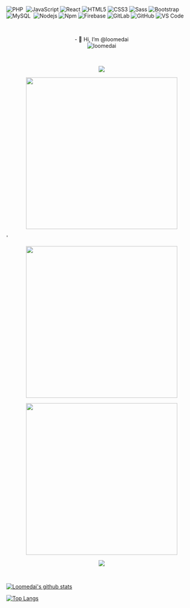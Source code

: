 ![PHP](https://img.shields.io/badge/-PHP-05122A?style=flat&logo=php&logoColor=777BB4)&nbsp;
![JavaScript](https://img.shields.io/badge/-JavaScript-%23F7DF1C?style=flat-square&logo=javascript&logoColor=000000&labelColor=%23F7DF1C&color=%23FFCE5A)
![React](https://img.shields.io/badge/-React-61DAFB?style=flat-square&logo=react&logoColor=ffffff)
![HTML5](https://img.shields.io/badge/-HTML5-%23E44D27?style=flat-square&logo=html5&logoColor=ffffff)
![CSS3](https://img.shields.io/badge/-CSS3-%231572B6?style=flat-square&logo=css3)
![Sass](https://img.shields.io/badge/-Sass-%23CC6699?style=flat-square&logo=sass&logoColor=ffffff)
![Bootstrap](https://img.shields.io/badge/-Bootstrap-563D7C?style=flat-square&logo=Bootstrap)
![MySQL](https://img.shields.io/badge/-MySQL-05122A?style=flat&logo=mysql&logoColor=4479A1)&nbsp;
![Nodejs](https://img.shields.io/badge/-Nodejs-339933?style=flat-square&logo=Node.js&logoColor=ffffff)
![Npm](https://img.shields.io/badge/-npm-CB3837?style=flat-square&logo=npm)
![Firebase](https://img.shields.io/badge/-Firebase-FFCA28?style=flat-square&logo=firebase&logoColor=ffffff)
![GitLab](https://img.shields.io/badge/-GitLab-FCA121?style=flat-square&logo=gitlab)
![GitHub](https://img.shields.io/badge/-GitHub-181717?style=flat-square&logo=github)
![VS Code](http://img.shields.io/badge/-VS%20Code-007ACC?style=flat-square&logo=visual-studio-code&logoColor=ffffff)

<br>
<p align="center" >
- 👋 Hi, I’m @loomedai
  <br>

<img src="https://komarev.com/ghpvc/?username=loomedai&label=Profile%20views&color=0e75b6&style=flat" alt="loomedai" />
  <br>
  
  </p>
<br>

<p align="center"><img src="https://github-readme-stats.vercel.app/api/top-langs/?username=loomedai&layout=compact&hide=TSQL&theme=chartreuse-dark"></p>

<p align="center" ><img src="https://github-readme-stats.vercel.app/api?username=loomedai&count_private=true&show_icons=true&&theme=chartreuse-dark&include_all_commits=true" width="400"></p> 

'
<p align="center" ><img src="https://github-readme-stats.vercel.app/api?username=loomedai&count_private=true&show_icons=true&&theme=tokyonightk&include_all_commits=true" width="400"></p> 



<p align="center" ><img src="https://github-readme-stats.vercel.app/api?username=loomedai&show_icons=true&hide=contribs,prs&cache_seconds=86400&theme=tokyonight" width="400"></p> 

[tokyonight]: https://github-readme-stats.vercel.app/api?username=loomedai&show_icons=true&hide=contribs,prs&cache_seconds=86400&theme=tokyonight

<p align="center" ><img src="https://github-readme-streak-stats.herokuapp.com?user=loomedai&theme=chartreuse-dark"></p>
<br/>

[![Loomedai's github stats](https://github-readme-stats.vercel.app/api?username=loomedai&theme=material-palenight&count_private=true&hide=contribs)](https://github.com/loomedai/github-readme-stats)


[![Top Langs](https://github-readme-stats.vercel.app/api/top-langs/?username=loomedai&theme=material-palenight&hide=Jupyter&layout=compact)](https://github.com/anuraghazra/github-readme-stats)


<!--- (url)<p><img align="center" width="496px" src="https://github-readme-stats.vercel.app/api/top-langs?username=loomedai&show_icons=true&locale=en&layout=compact&theme=radical" alt="loomedai" /></p>  --->


<!---
loomedai/loomedai is a ✨ special ✨ repository because its `README.md` (this file) appears on your GitHub profile.
You can click the Preview link to take a look at your changes.
--->
